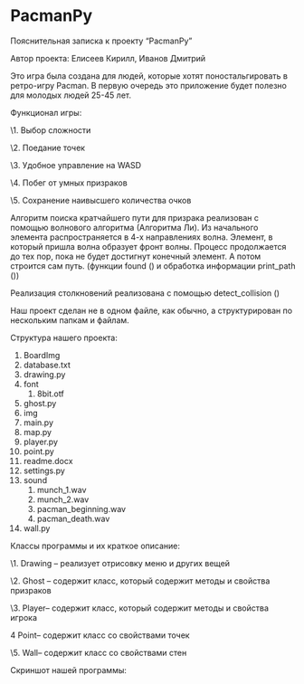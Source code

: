 # PacmanPy
Пояснительная записка к проекту “PacmanPy”

Автор проекта: Елисеев Кирилл, Иванов Дмитрий

Это игра была создана для людей, которые хотят поностальгировать в ретро-игру Pacman. В первую очередь это приложение будет полезно для молодых людей 25-45 лет.

Функционал игры:

\1. Выбор сложности

\2. Поедание точек

\3.  Удобное управление на WASD

\4.  Побег от умных призраков

\5.  Сохранение наивысшего количества очков

Алгоритм поиска кратчайшего пути для призрака реализован с помощью волнового алгоритма (Алгоритма Ли). Из начального элемента распространяется в 4-х направлениях волна. Элемент, в который пришла волна образует фронт волны. Процесс продолжается до тех пор, пока не будет достигнут конечный элемент. А потом строится сам путь. (функции found () и обработка информации print\_path ())

Реализация столкновений реализована с помощью detect\_collision ()

Наш проект сделан не в одном файле, как обычно, а структурирован по нескольким папкам и файлам.

Структура нашего проекта:

1. BoardImg
1. database.txt
1. drawing.py
1. font
   1. 8bit.otf
1. ghost.py
1. img
1. main.py
1. map.py
1. player.py
1. point.py
1. readme.docx
1. settings.py
1. sound
   1. munch\_1.wav
   1. munch\_2.wav
   1. pacman\_beginning.wav
   1. pacman\_death.wav
1. wall.py

Классы программы и их краткое описание:

\1. Drawing – реализует отрисовку меню и других вещей

\2. Ghost – содержит класс, который содержит методы и свойства призраков

\3. Player– содержит класс, который содержит методы и свойства игрока

4 Point– содержит класс со свойствами точек

\5. Wall– содержит класс со свойствами стен



Скриншот нашей программы:
